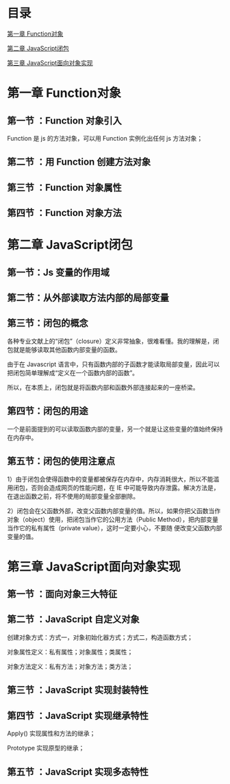 # 目录
[第一章 Function对象](https://github.com/bamboodew/HeadFirstJavaScript_Advanced#第一章-Function对象)

[第二章 JavaScript闭包](https://github.com/bamboodew/HeadFirstJavaScript_Advanced#第二章-JavaScript闭包)

[第三章 JavaScript面向对象实现](https://github.com/bamboodew/HeadFirstJavaScript_Advanced#第三章-JavaScript面向对象实现)


# 第一章 Function对象
## 第一节 ：Function  对象引入
Function 是 js 的方法对象，可以用 Function 实例化出任何 js 方法对象；

## 第二节 ：用 Function  创建方法对象
## 第三节 ：Function  对象属性
## 第四节 ：Function  对象方法


# 第二章 JavaScript闭包
## 第一节：Js  变量的作用域
## 第二节：从外部读取方法内部的局部变量
## 第三节：闭包的概念
各种专业文献上的“闭包”（closure）定义非常抽象，很难看懂。我的理解是，闭包就是能够读取其他函数内部变量的函数。

由于在 Javascript 语言中，只有函数内部的子函数才能读取局部变量，因此可以把闭包简单理解成“定义在一个函数内部的函数”。

所以，在本质上，闭包就是将函数内部和函数外部连接起来的一座桥梁。
## 第四节：闭包的用途
一个是前面提到的可以读取函数内部的变量，另一个就是让这些变量的值始终保持在内存中。
## 第五节：闭包的使用注意点
1）由于闭包会使得函数中的变量都被保存在内存中，内存消耗很大，所以不能滥用闭包，否则会造成网页的性能问题，在 IE 中可能导致内存泄露。解决方法是，在退出函数之前，将不使用的局部变量全部删除。

2）闭包会在父函数外部，改变父函数内部变量的值。所以，如果你把父函数当作对象（object）使用，把闭包当作它的公用方法（Public Method），把内部变量当作它的私有属性（private value），这时一定要小心，不要随
便改变父函数内部变量的值。


# 第三章 JavaScript面向对象实现
## 第一节 ：面向对象三大特征
## 第二节 ：JavaScript  自定义对象
创建对象方式：方式一，对象初始化器方式；方式二，构造函数方式；

对象属性定义：私有属性；对象属性；类属性；

对象方法定义：私有方法；对象方法；类方法；

## 第三节 ：JavaScript  实现封装特性
## 第四节 ：JavaScript  实现继承特性
Apply() 实现属性和方法的继承；

Prototype 实现原型的继承；
## 第五节 ：JavaScript  实现多态特性
